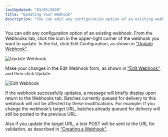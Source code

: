 ```yaml
---
lastUpdated: "03/05/2020"
title: "Updating Your Webhook"
description: "You can edit any configuration option of an existing webhook From the Webhooks tab click the icon in the upper right corner of the webhook you want to update In the list click Edit Configuration as shown in Figure 60 7 Update Webhook Figure 60 7 Update Webhook Make your..."
---
```


You can edit any configuration option of an existing webhook. From the Webhooks tab, click the icon in the upper-right corner of the webhook you want to update. In the list, click Edit Configuration, as shown in [“Update Webhook”](/momentum/4/web-ui-webhooks-update#figure_update_webhook).

<a name="figure_update_webhook"></a> 


![Update Webhook](images/update_webhook.png)

Make your changes in the Edit Webhook form, as shown in [“Edit Webhook”](/momentum/4/web-ui-webhooks-update#figure_edit_webhook), and then click Update.

<a name="figure_edit_webhook"></a> 


![Edit Webhook](images/edit_webhook.png)

If the webhook successfully updates, a message will briefly display upon return to the Webhooks tab. Batches currently queued for delivery to this webhook will not be affected by these modifications. For example: If you change the webhook’s target URL, batches already queued for delivery will still be posted to the previous URL.

Also if you update the target URL, a test POST will be sent to the URL for validation, as described in [“Creating a Webhook”](/momentum/4/web-ui-webhooks-create).